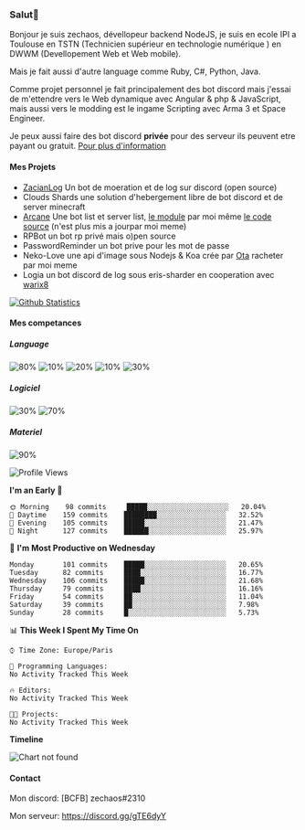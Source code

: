 ### Salut👋

Bonjour je suis zechaos, dévellopeur backend NodeJS, je suis en ecole IPI a Toulouse en TSTN (Technicien supérieur en technologie numérique ) en DWWM (Devellopement Web et Web mobile).

Mais je fait aussi d'autre language comme Ruby, C#, Python, Java.

Comme projet personnel je fait principalement des bot discord mais j'essai de m'ettendre vers le Web dynamique avec Angular & php & JavaScript, mais aussi vers le modding est le ingame Scripting avec Arma 3 et Space Engineer.

Je peux aussi faire des bot discord **privée** pour des serveur ils peuvent etre payant ou gratuit. [Pour plus d'information](https://github.com/zechaos031/zechaos031/blob/master/info/CustomBot.md)

#### Mes Projets
  - [ZacianLog](https://github.com/zechaos031/ZacianLogs) Un bot de moeration et de log sur discord (open source)
  - Clouds Shards une solution d'hebergement libre de bot discord et de server minecraft
  - [Arcane](https://arcane-center.xyz/) Une bot list et server list, [le module](https://www.npmjs.com/package/abcapi) par moi même [le code source](https://github.com/Arcane-Bot-Center/abcAPI) (n'est plus mis a jourpar moi meme)
  - RPBot un bot rp privé mais o)pen source
  - PasswordReminder un bot prive pour les mot de passe
  - Neko-Love une api d'image sous Nodejs & Koa crée par [Ota](https://github.com/Steven-Debande) racheter par moi meme
  - Logia un bot discord de log sous eris-sharder en cooperation avec [warix8](https://github.com/warix8)



[![Github Statistics](https://github-readme-stats.vercel.app/api?username=zechaos031&theme=radical)](https://github.com/anuraghazra/github-readme-stats)


#### Mes competances

##### Language

![80%](https://progress-bar.dev/80?title=JavaScript) ![10%](https://progress-bar.dev/10?title=Ruby) ![20%](https://progress-bar.dev/20?title=Python) ![10%](https://progress-bar.dev/10?title=C\#) ![30%](https://progress-bar.dev/30?title=TypeScript)

##### Logiciel

![30%](https://progress-bar.dev/30?title=Linux) ![70%](https://progress-bar.dev/70?title=Windows)

##### Materiel

![90%](https://progress-bar.dev/90?title=Hardware)


<!--START_SECTION:waka-->
![Profile Views](http://img.shields.io/badge/Profile%20Views-8-blue)

**I'm an Early 🐤** 

```text
🌞 Morning    98 commits     █████░░░░░░░░░░░░░░░░░░░░   20.04% 
🌆 Daytime    159 commits    ████████░░░░░░░░░░░░░░░░░   32.52% 
🌃 Evening    105 commits    █████░░░░░░░░░░░░░░░░░░░░   21.47% 
🌙 Night      127 commits    ██████░░░░░░░░░░░░░░░░░░░   25.97%

```
📅 **I'm Most Productive on Wednesday** 

```text
Monday       101 commits    █████░░░░░░░░░░░░░░░░░░░░   20.65% 
Tuesday      82 commits     ████░░░░░░░░░░░░░░░░░░░░░   16.77% 
Wednesday    106 commits    █████░░░░░░░░░░░░░░░░░░░░   21.68% 
Thursday     79 commits     ████░░░░░░░░░░░░░░░░░░░░░   16.16% 
Friday       54 commits     ██░░░░░░░░░░░░░░░░░░░░░░░   11.04% 
Saturday     39 commits     ██░░░░░░░░░░░░░░░░░░░░░░░   7.98% 
Sunday       28 commits     █░░░░░░░░░░░░░░░░░░░░░░░░   5.73%

```


📊 **This Week I Spent My Time On** 

```text
⌚︎ Time Zone: Europe/Paris

💬 Programming Languages: 
No Activity Tracked This Week

🔥 Editors: 
No Activity Tracked This Week

🐱‍💻 Projects: 
No Activity Tracked This Week

```

**Timeline**

![Chart not found](https://github.com/zechaos031/zechaos031/blob/master/charts/bar_graph.png) 


<!--END_SECTION:waka-->

#### Contact
Mon discord: [BCFB] zechaos#2310

Mon serveur: https://discord.gg/gTE6dyY
